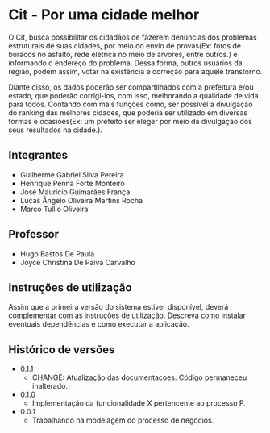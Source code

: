 # Cit - Por uma cidade melhor

<p>   O Cit, busca possibilitar os cidadãos de fazerem denúncias dos problemas estruturais de suas cidades, por meio do envio de provas(Ex: fotos de buracos no asfalto, rede elétrica no meio de árvores, entre outros.) e informando o endereço do problema. Dessa forma, outros usuários da região, podem assim, votar na existência e correção para aquele transtorno.</p>
<p>   Diante disso, os dados poderão ser compartilhados com a prefeitura e/ou estado, que poderão corrigi-los, com isso, melhorando a qualidade de vida para todos. Contando com mais funções como, ser possível a divulgação do ranking das melhores cidades, que poderia ser utilizado em diversas formas e ocasiões(Ex: um prefeito ser eleger por meio da divulgação dos seus resultados na cidade.).</p>

## Integrantes

* Guilherme Gabriel Silva Pereira
* Henrique Penna Forte Monteiro
* José Maurício Guimarães França
* Lucas Ângelo Oliveira Martins Rocha
* Marco Tullio Oliveira

## Professor

* Hugo Bastos De Paula
* Joyce Christina De Paiva Carvalho

## Instruções de utilização

Assim que a primeira versão do sistema estiver disponível, deverá complementar com as instruções de utilização. Descreva como instalar eventuais dependências e como executar a aplicação.

## Histórico de versões

* 0.1.1
    * CHANGE: Atualização das documentacoes. Código permaneceu inalterado.
* 0.1.0
    * Implementação da funcionalidade X pertencente ao processo P.
* 0.0.1
    * Trabalhando na modelagem do processo de negócios.

